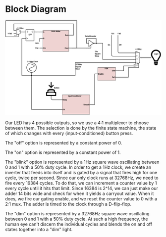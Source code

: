 # Block Diagram

![Block Diagram](images/BlockDiagram.png)

Our LED has 4 possible outputs, so we use a 4:1 multiplexer to choose between them. The selection is done by the finite state machine, the state of which changes with every (input-conditioned) button press.

The "off" option is represented by a constant power of 0.

The "on" option is represented by a constant power of 1.

The "blink" option is represented by a 1Hz square wave oscillating between 0 and 1 with a 50% duty cycle. In order to get a 1Hz clock, we create an inverter that feeds into itself and is gated by a signal that fires high for one cycle, twice per second. Since our only clock runs at 32768Hz, we need to fire every 16384 cycles. To do that, we can increment a counter value by 1 every cycle until it hits that limit. Since 16384 is 2^14, we can just make our adder 14 bits wide and check for when it yields a carryout value. When it does, we fire our gating enable, and we reset the counter value to 0 with a 2:1 mux. The adder is timed to the clock through a D-flip-flop.

The "dim" option is represented by a 32768Hz square wave oscillating between 0 and 1 with a 50% duty cycle. At such a high frequency, the human eye can't discern the individual cycles and blends the on and off states together into a "dim" light.
